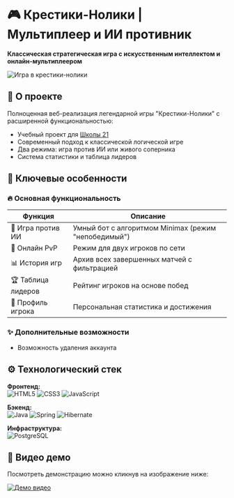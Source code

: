 # 🎮 Крестики-Нолики | Мультиплеер и ИИ противник  

**Классическая стратегическая игра с искусственным интеллектом и онлайн-мультиплеером**  

![Игра в крестики-нолики](img/game.jpg)  

## 🌟 О проекте  

Полноценная веб-реализация легендарной игры "Крестики-Нолики" с расширенной функциональностью:  
- Учебный проект для [Школы 21](https://21-school.ru/)  
- Современный подход к классической логической игре  
- Два режима: игра против ИИ или живого соперника  
- Система статистики и таблица лидеров  

## 🚀 Ключевые особенности  

### 🔥 Основная функциональность  

| Функция          | Описание                                       |
|------------------|-----------------------------------------------|
| 🤖 Игра против ИИ | Умный бот с алгоритмом Minimax (режим "непобедимый") |
| 👥 Онлайн PvP     | Режим для двух игроков по сети                |
| 📊 История игр    | Архив всех завершенных матчей с фильтрацией   |
| 🏆 Таблица лидеров | Рейтинг игроков на основе побед              |
| 👤 Профиль игрока | Персональная статистика и достижения         |

### ✨ Дополнительные возможности  
- Возможность удаления аккаунта  

## ⚙️ Технологический стек  

**Фронтенд:**  
![HTML5](https://img.shields.io/badge/HTML5-E34F26?style=flat&logo=html5&logoColor=white)
![CSS3](https://img.shields.io/badge/CSS3-1572B6?style=flat&logo=css3&logoColor=white)
![JavaScript](https://img.shields.io/badge/JavaScript-F7DF1E?style=flat&logo=javascript&logoColor=black)  

**Бэкенд:**  
![Java](https://img.shields.io/badge/Java-ED8B00?style=flat&logo=openjdk&logoColor=white)
![Spring](https://img.shields.io/badge/Spring-6DB33F?style=flat&logo=spring&logoColor=white)
![Hibernate](https://img.shields.io/badge/Hibernate-59666C?style=flat&logo=hibernate&logoColor=white)  

**Инфраструктура:**  
![PostgreSQL](https://img.shields.io/badge/PostgreSQL-316192?style=flat&logo=postgresql&logoColor=white)  

## 🎥 Видео демо  

Посмотреть демонстрацию можно кликнув на изображение ниже:  

[![Демо видео](img/home.jpg)](https://youtu.be/lpMC21fVEAg)  
